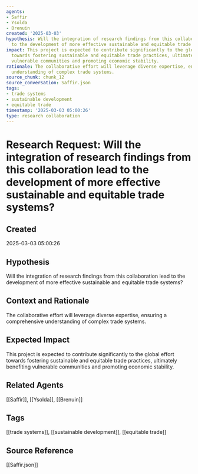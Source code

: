 ```yaml
---
agents:
- Saffir
- Ysolda
- Brenuin
created: '2025-03-03'
hypothesis: Will the integration of research findings from this collaboration lead
  to the development of more effective sustainable and equitable trade systems?
impact: This project is expected to contribute significantly to the global effort
  towards fostering sustainable and equitable trade practices, ultimately benefiting
  vulnerable communities and promoting economic stability.
rationale: The collaborative effort will leverage diverse expertise, ensuring a comprehensive
  understanding of complex trade systems.
source_chunk: chunk_12
source_conversation: Saffir.json
tags:
- trade systems
- sustainable development
- equitable trade
timestamp: '2025-03-03 05:00:26'
type: research collaboration
---
```


# Research Request: Will the integration of research findings from this collaboration lead to the development of more effective sustainable and equitable trade systems?

## Created
2025-03-03 05:00:26

## Hypothesis
Will the integration of research findings from this collaboration lead to the development of more effective sustainable and equitable trade systems?

## Context and Rationale
The collaborative effort will leverage diverse expertise, ensuring a comprehensive understanding of complex trade systems.

## Expected Impact
This project is expected to contribute significantly to the global effort towards fostering sustainable and equitable trade practices, ultimately benefiting vulnerable communities and promoting economic stability.

## Related Agents
[[Saffir]], [[Ysolda]], [[Brenuin]]

## Tags
[[trade systems]], [[sustainable development]], [[equitable trade]]

## Source Reference
[[Saffir.json]]
